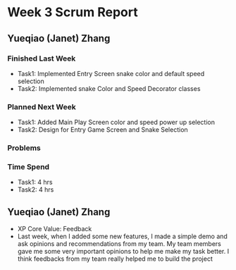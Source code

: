 # Week 3 Scrum Report 

## Yueqiao (Janet) Zhang

### Finished Last Week 
- Task1: Implemented Entry Screen snake color and default speed selection 
- Task2: Implemented snake Color and Speed Decorator classes

### Planned Next Week 
- Task1: Added Main Play Screen color and speed power up selection
- Task2: Design for Entry Game Screen and Snake Selection

### Problems

### Time Spend

- Task1: 4 hrs
- Task2: 4 hrs

## Yueqiao (Janet) Zhang

- XP Core Value: Feedback
- Last week, when I added some new features, I made a simple demo and ask opinions
and recommendations from my team. My team members gave me some very important opinions
to help me make my task better. I think feedbacks from my team really helped me to build
the project
